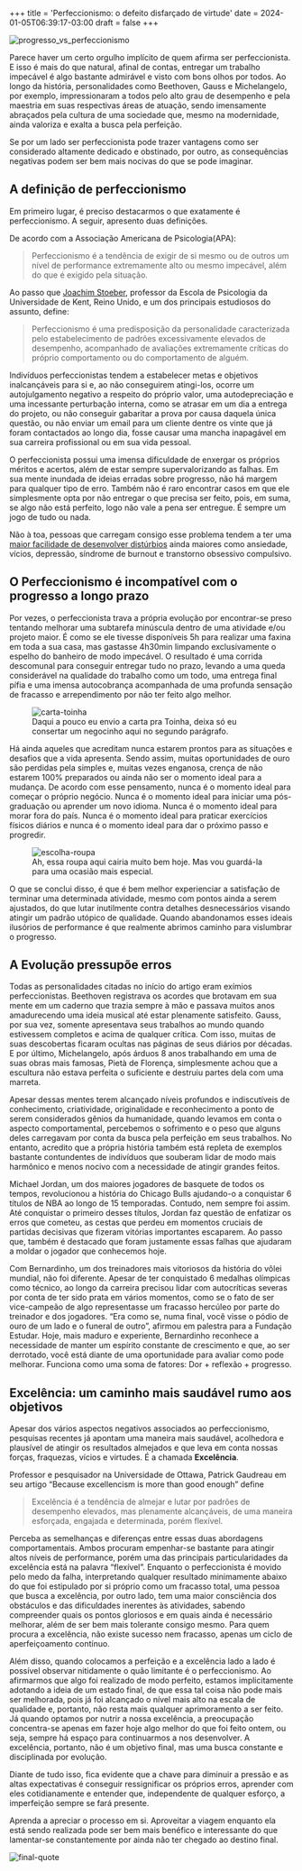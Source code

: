 +++
title = 'Perfeccionismo: o defeito disfarçado de virtude'
date = 2024-01-05T06:39:17-03:00
draft = false
+++

![progresso_vs_perfeccionismo](/breno-araujo-dev/progresso_vs_perfeccionismo.png)

Parece haver um certo orgulho implícito de quem afirma ser perfeccionista. E isso é mais do que natural, afinal de contas, entregar um trabalho impecável é algo bastante admirável e visto com bons olhos por todos. Ao longo da história, personalidades como Beethoven, Gauss e Michelangelo, por exemplo, impressionaram a todos pelo alto grau de desempenho e pela maestria em suas respectivas áreas de atuação, sendo imensamente abraçados pela cultura de uma sociedade que, mesmo na modernidade, ainda valoriza e exalta a busca pela perfeição.

Se por um lado ser perfeccionista pode trazer vantagens como ser considerado altamente dedicado e obstinado, por outro, as consequências negativas podem ser bem mais nocivas do que se pode imaginar.

## A definição de perfeccionismo

Em primeiro lugar,  é preciso destacarmos o que exatamente é perfeccionismo. A seguir, apresento duas definições.

De acordo com a Associação Americana de Psicologia(APA):

> Perfeccionismo é a tendência de exigir de si mesmo ou de outros um nível de performance extremamente alto ou mesmo impecável, além do que é exigido pela situação.

Ao passo que [Joachim Stoeber](https://www.kent.ac.uk/psychology/people/244/stoeber-joachim), professor da Escola de Psicologia da Universidade de Kent, Reino Unido, e um dos principais estudiosos do assunto, define:

> Perfeccionismo é uma predisposição da personalidade caracterizada pelo estabelecimento de padrões excessivamente elevados de desempenho, acompanhado de avaliações extremamente críticas do próprio comportamento ou do comportamento de alguém.

Indivíduos perfeccionistas tendem a estabelecer metas e objetivos inalcançáveis para si e, ao não conseguirem atingi-los, ocorre um autojulgamento negativo a respeito do próprio valor, uma autodepreciação e uma incessante perturbação interna, como se atrasar em um dia a entrega do projeto, ou não conseguir gabaritar a prova por causa daquela única questão, ou não enviar um email para um cliente dentre os vinte que já foram contactados ao longo dia, fosse causar uma mancha inapagável em sua carreira profissional ou em sua vida pessoal.

O perfeccionista possui uma imensa dificuldade de enxergar os próprios méritos e acertos, além de estar sempre supervalorizando as falhas. Em sua mente inundada de ideias erradas sobre progresso, não há margem para qualquer tipo de erro. Também não é raro encontrar casos em que ele simplesmente opta por não entregar o que precisa ser feito, pois, em suma, se algo não está perfeito, logo não vale a pena ser entregue. É sempre um jogo de tudo ou nada.

Não à toa, pessoas que carregam consigo esse problema tendem a ter uma [maior facilidade de desenvolver distúrbios](https://epocanegocios.globo.com/futuro-do-trabalho/noticia/2023/02/por-que-o-perfeccionismo-faz-mal-para-a-saude-mental-e-como-supera-lo.ghtml) ainda maiores como ansiedade, vícios, depressão, síndrome de burnout e transtorno obsessivo compulsivo.

## O Perfeccionismo é incompatível com o progresso a longo prazo

Por vezes, o perfeccionista trava a própria evolução por encontrar-se preso tentando melhorar uma subtarefa minúscula dentro de uma atividade e/ou projeto maior. É como se ele tivesse disponíveis 5h para realizar uma faxina em toda a sua casa, mas gastasse 4h30min limpando exclusivamente o espelho do banheiro de modo impecável. O resultado é uma corrida descomunal para conseguir entregar tudo no prazo, levando a uma queda considerável na qualidade do trabalho como um todo, uma entrega final pífia e uma imensa autocobrança acompanhada de uma profunda sensação de fracasso e arrependimento por não ter feito algo melhor.

<figure>
    <img src="/breno-araujo-dev/writing.png"
         alt="carta-toinha">
    <figcaption>
        Daqui a pouco eu envio a carta pra Toinha, deixa só eu consertar um negocinho aqui no segundo parágrafo.
    </figcaption>
</figure>

Há ainda aqueles que acreditam nunca estarem prontos para as situações e desafios que a vida apresenta. Sendo assim, muitas oportunidades de ouro são perdidas pela simples e, muitas vezes enganosa, crença de não estarem 100% preparados ou ainda não ser o momento ideal para a mudança. De acordo com esse pensamento, nunca é o momento ideal para começar o próprio negócio. Nunca é o momento ideal para iniciar uma pós-graduação ou aprender um novo idioma. Nunca é o momento ideal para morar fora do país. Nunca é o momento ideal para praticar exercícios físicos diários e nunca é o momento ideal para dar o próximo passo e progredir.

<figure>
    <img src="/breno-araujo-dev/wardrobe.png"
         alt="escolha-roupa">
    <figcaption>
        Ah, essa roupa aqui cairia muito bem hoje. Mas vou guardá-la para uma ocasião mais especial.
    </figcaption>
</figure>

O que se conclui disso, é que é bem melhor experienciar a satisfação de terminar uma determinada atividade, mesmo com pontos ainda a serem ajustados, do que lutar inutilmente contra detalhes desnecessários visando atingir um padrão utópico de qualidade. Quando abandonamos esses ideais ilusórios de performance é que realmente abrimos caminho para vislumbrar o progresso.

## A Evolução pressupõe erros

Todas as personalidades citadas no início do artigo eram exímios perfeccionistas. Beethoven registrava os acordes que brotavam em sua mente em um caderno que trazia sempre à mão e passava muitos anos amadurecendo uma ideia musical até estar plenamente satisfeito. Gauss, por sua vez, somente apresentava seus trabalhos ao mundo quando estivessem completos e acima de qualquer crítica. Com isso, muitas de suas descobertas ficaram ocultas nas páginas de seus diários por décadas. E por último, Michelangelo, após árduos 8 anos trabalhando em uma de suas obras mais famosas, Pietà de Florença, simplesmente achou que a escultura não estava perfeita o suficiente e destruiu partes dela com uma marreta.

Apesar dessas mentes terem alcançado níveis profundos e indiscutíveis de conhecimento, criatividade, originalidade e reconhecimento a ponto de serem considerados gênios da humanidade, quando levamos em conta o aspecto comportamental, percebemos o sofrimento e o peso que alguns deles carregavam por conta da busca pela perfeição em seus trabalhos. No entanto,  acredito que a própria história também está repleta de exemplos bastante contundentes de indivíduos que souberam lidar de modo mais harmônico e menos nocivo com a necessidade de atingir grandes feitos.

Michael Jordan, um dos maiores jogadores de basquete de todos os tempos, revolucionou a história do Chicago Bulls ajudando-o a conquistar 6 títulos de NBA ao longo de 15 temporadas. Contudo, nem sempre foi assim. Até conquistar o primeiro desses títulos, Jordan faz questão de enfatizar os erros que cometeu, as cestas que perdeu em momentos cruciais de partidas decisivas que fizeram vitórias importantes escaparem. Ao passo que, também é destacado que foram justamente essas falhas que ajudaram a moldar o jogador que conhecemos hoje.

Com Bernardinho, um dos treinadores mais vitoriosos da história do vôlei mundial, não foi diferente. Apesar de ter conquistado 6 medalhas olímpicas como técnico, ao longo da carreira precisou lidar com autocríticas severas por conta de ter sido prata em vários momentos, como se o fato de ser vice-campeão de algo representasse um fracasso hercúleo por parte do treinador e dos jogadores. “Era como se, numa final, você visse o pódio de ouro de um lado e o funeral de outro”, afirmou em palestra para a Fundação Estudar. Hoje, mais maduro e experiente, Bernardinho reconhece a necessidade de manter um espírito constante de crescimento e que, ao ser derrotado, você está diante de uma oportunidade para avaliar como pode melhorar. Funciona como uma soma de fatores: Dor + reflexão + progresso.

## Excelência: um caminho mais saudável rumo aos objetivos

Apesar dos vários aspectos negativos associados ao perfeccionismo, pesquisas recentes já apontam uma maneira mais saudável, acolhedora e plausível de atingir os resultados almejados e que leva em conta nossas forças, fraquezas, vícios e virtudes. É a chamada **Excelência**.

Professor e pesquisador na Universidade de Ottawa, Patrick Gaudreau em seu artigo “Because excellencism is more than good enough” define

> Excelência é a tendência de almejar e lutar por padrões de desempenho elevados, mas plenamente alcançáveis, de uma maneira esforçada, engajada e determinada, porém flexível.

Perceba as semelhanças e diferenças entre essas duas abordagens comportamentais. Ambos procuram empenhar-se bastante para atingir altos níveis de performance, porém uma das principais particularidades da excelência está na palavra “flexível”. Enquanto o perfeccionista é movido pelo medo da falha, interpretando qualquer resultado minimamente abaixo do que foi estipulado por si próprio como um fracasso total, uma pessoa que busca a excelência, por outro lado, tem uma maior consciência dos obstáculos e das dificuldades inerentes às atividades, sabendo compreender quais os pontos gloriosos e em quais ainda é necessário melhorar, além de ser bem mais tolerante consigo mesmo. Para quem procura a excelência, não existe sucesso nem fracasso, apenas um ciclo de aperfeiçoamento contínuo.

Além disso, quando colocamos a perfeição e a excelência lado a lado é possível observar nitidamente o quão limitante é o perfeccionismo. Ao afirmarmos que algo foi realizado de modo perfeito, estamos implicitamente adotando a ideia de um estado final, de que essa tal coisa não pode mais ser melhorada, pois já foi alcançado o nível mais alto na escala de qualidade e, portanto, não resta mais qualquer aprimoramento a ser feito. Já quando optamos por nutrir a nossa excelência, a preocupação concentra-se apenas em fazer hoje algo melhor do que foi feito ontem, ou seja, sempre há espaço para continuarmos a nos desenvolver.  A excelência, portanto, não é um objetivo final, mas uma busca constante e disciplinada por evolução.

Diante de tudo isso, fica evidente que a chave para diminuir a pressão e as altas expectativas é conseguir ressignificar os próprios erros, aprender com eles cotidianamente e entender que, independente de qualquer esforço, a imperfeição sempre se fará presente.

Aprenda a apreciar o processo em si. Aproveitar a viagem enquanto ela está sendo realizada pode ser bem mais benéfico e interessante do que lamentar-se constantemente por ainda não ter chegado ao destino final.

![final-quote](/breno-araujo-dev/aristoteles-quote.png)
